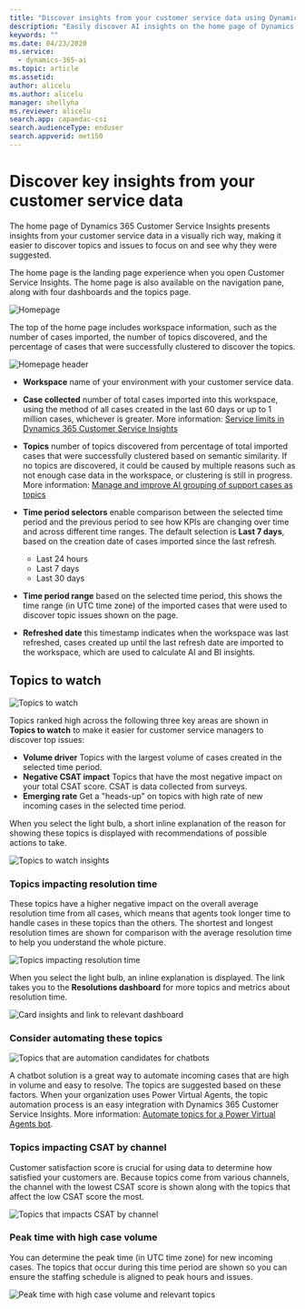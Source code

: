 ```yaml
---
title: "Discover insights from your customer service data using Dynamics 365 Customer Service Insights"
description: "Easily discover AI insights on the home page of Dynamics 365 Customer Service Insights"
keywords: ""
ms.date: 04/23/2020
ms.service:
  - dynamics-365-ai
ms.topic: article
ms.assetid: 
author: alicelu
ms.author: alicelu
manager: shellyha
ms.reviewer: alicelu
search.app: capaedac-csi
search.audienceType: enduser
search.appverid: met150
---
```


# Discover key insights from your customer service data

The home page of Dynamics 365 Customer Service Insights presents insights from your customer service data in a visually rich way, making it easier to discover topics and issues to focus on and see why they were suggested.

The home page is the landing page experience when you open Customer Service Insights. The home page is also available on the navigation pane, along with four dashboards and the topics page.

![Homepage](media/home.png "Homepage")

The top of the home page includes workspace information, such as the number of cases imported, the number of topics discovered, and the percentage of cases that were successfully clustered to discover the topics.

![Homepage header](media/home_header.png "Homepage header")

- **Workspace** name of your environment with your customer service data.
- **Case collected** number of total cases imported into this workspace, using the method of all cases created in the last 60 days or up to 1 million cases, whichever is greater. More information: [Service limits in Dynamics 365 Customer Service Insights](https://docs.microsoft.com/dynamics365/ai/customer-service-insights/service-limits)

- **Topics** number of topics discovered from percentage of total imported cases that were successfully clustered based on semantic similarity. If no topics are discovered, it could be caused by multiple reasons such as not enough case data in the workspace, or clustering is still in progress. More information: [Manage and improve AI grouping of support cases as topics](https://docs.microsoft.com/dynamics365/ai/customer-service-insights/topics-page#troubleshooting-empty-topics-page)

- **Time period selectors** enable comparison between the selected time period and the previous period to see how KPIs are changing over time and across different time ranges. The default selection is **Last 7 days**, based on the creation date of cases imported since the last refresh.
  - Last 24 hours
  - Last 7 days
  - Last 30 days
- **Time period range** based on the selected time period, this shows the time range (in UTC time zone) of the imported cases that were used to discover topic issues shown on the page.  
- **Refreshed date** this timestamp indicates when the workspace was last refreshed, cases created up until the last refresh date are imported to the workspace, which are used to calculate AI and BI insights.

## Topics to watch

![Topics to watch](media/home_topicstowatch.png "Topics to watch")

Topics ranked high across the following three key areas are shown in **Topics to watch** to make it easier for customer service managers to discover top issues:
  
- **Volume driver** Topics with the largest volume of cases created in the selected time period.
- **Negative CSAT impact** Topics that have the most negative impact on your total CSAT score. CSAT is data collected from surveys.
- **Emerging rate** Get a "heads-up" on topics with high rate of new incoming cases in the selected time period.

When you select the light bulb, a short inline explanation of the reason for showing these topics is displayed with recommendations of possible actions to take.

![Topics to watch insights](media/home_topicstowatch_insights.png "Topics to watch insights")

### Topics impacting resolution time

These topics have a higher negative impact on the overall average resolution time from all cases, which means that agents took longer time to handle cases in these topics than the others. The shortest and longest resolution times are shown for comparison with the average resolution time to help you understand the whole picture.

![Topics impacting resolution time](media/home_avgrestime.png "Topics impacting resolution time")

When you select the light bulb, an inline explanation is displayed. The link takes you to the **Resolutions dashboard** for more topics and metrics about resolution time.

![Card insights and link to relevant dashboard](media/home_resolution_icons.png "card insights and link to relevant dashboard")

### Consider automating these topics

![Topics that are automation candidates for chatbots](media/home_automationcandidates.png "Topics that are automation candidates for chatbots")

A chatbot solution is a great way to automate incoming cases that are high in volume and easy to resolve. The topics are suggested based on these factors. When your organization uses Power Virtual Agents, the topic automation process is an easy integration with Dynamics 365 Customer Service Insights. More information: [Automate topics for a Power Virtual Agents bot](https://docs.microsoft.com/dynamics365/ai/customer-service-insights/automate-topics).

### Topics impacting CSAT by channel

Customer satisfaction score is crucial for using data to determine how satisfied your customers are. Because topics come from various channels, the channel with the lowest CSAT score is shown along with the topics that affect the low CSAT score the most.

![Topics that impacts CSAT by channel](media/home_csatchannel.png "Topics that impacts CSAT by channel")

### Peak time with high case volume

You can determine the peak time (in UTC time zone) for new incoming cases. The topics that occur during this time period are shown so you can ensure the staffing schedule is aligned to peak hours and issues.

![Peak time with high case volume and relevant topics](media/home_peaktime.png "Peak time with high case volume and relevant topics")